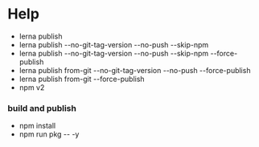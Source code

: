 # Help 
- lerna publish
- lerna publish --no-git-tag-version --no-push --skip-npm
- lerna publish --no-git-tag-version --no-push --skip-npm --force-publish
- lerna publish from-git --no-git-tag-version --no-push --force-publish
- lerna publish from-git --force-publish
- npm v2

### build and publish
- npm install
- npm run pkg -- -y